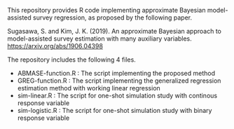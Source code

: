 This repository provides R code implementing approximate Bayesian model-assisted survey regression, as proposed by the following paper.

Sugasawa, S. and Kim, J. K. (2019). An approximate Bayesian approach to model-assisted survey estimation with many auxiliary variables.  https://arxiv.org/abs/1906.04398

The repository includes the following 4 files.

* ABMASE-function.R : The script implementing the proposed method
* GREG-function.R : The script implementing the generalized regression estimation method with working linear regression 
* sim-linear.R : The script for one-shot simulation study with continous response variable
* sim-logistic.R : The script for one-shot simulation study with binary response variable 
